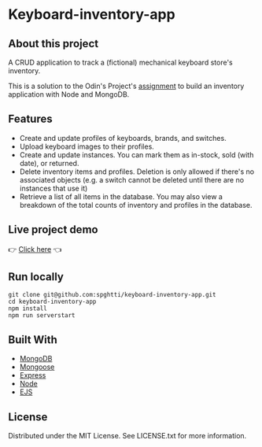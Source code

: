 # Keyboard-inventory-app

## About this project

A CRUD application to track a (fictional) mechanical keyboard store's inventory.

This is a solution to the Odin's Project's [assignment](https://www.theodinproject.com/lessons/nodejs-inventory-application) to build an inventory application with Node and MongoDB.

## Features

- Create and update profiles of keyboards, brands, and switches.
- Upload keyboard images to their profiles.
- Create and update instances. You can mark them as in-stock, sold (with date), or returned.
- Delete inventory items and profiles. Deletion is only allowed if there's no associated objects (e.g. a switch cannot be deleted until there are no instances that use it)
- Retrieve a list of all items in the database. You may also view a breakdown of the total counts of inventory and profiles in the database.

## Live project demo

:point_right: [Click here](https://keyboard-inventory-app-production.up.railway.app/inventory) :point_left:

## Run locally

```
git clone git@github.com:spghtti/keyboard-inventory-app.git
cd keyboard-inventory-app
npm install
npm run serverstart

```

## Built With

- [MongoDB](https://www.mongodb.com/)
- [Mongoose](https://mongoosejs.com/)
- [Express](https://expressjs.com/)
- [Node](https://nodejs.org/en/)
- [EJS](https://ejs.co/)

## License

Distributed under the MIT License. See LICENSE.txt for more information.
